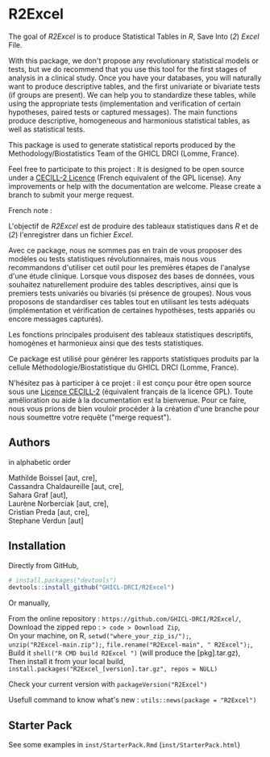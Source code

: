 # R2Excel

<!-- badges: start -->
<!-- badges: end -->

The goal of *R2Excel* is to produce Statistical Tables in *R*, Save Into (*2*) *Excel* File. 

With this package, we don't propose any revolutionary statistical models or tests, but we do recommend that you use this tool for the first stages of analysis in a clinical study. Once you have your databases, you will naturally want to produce descriptive tables, and the first univariate or bivariate tests (if groups are present). We can help you to standardize these tables, while using the appropriate tests (implementation and verification of certain hypotheses, paired tests or captured messages). The main functions produce descriptive, homogeneous and harmonious statistical tables, as well as statistical tests.  

This package is used to generate statistical reports produced by the Methodology/Biostatistics Team of the GHICL DRCI (Lomme, France).

Feel free to participate to this project : It is designed to be open source under a [CECILL-2 Licence](https://cecill.info/licences/Licence_CeCILL_V2.1-en.txt) (French equivalent of the GPL license).
Any improvements or help with the documentation are welcome. Please create a branch to submit your merge request. 

French note : 

L'objectif de *R2Excel* est de produire des tableaux statistiques dans *R* et de (*2*) l'enregistrer dans un fichier *Excel*. 

Avec ce package, nous ne sommes pas en train de vous proposer des modèles ou tests statistiques révolutionnaires, mais nous vous recommandons d'utiliser cet outil pour les premières étapes de l'analyse d'une étude clinique. Lorsque vous disposez des bases de données, vous souhaitez naturellement produire des tables descriptives, ainsi que ls premiers tests univariés ou bivariés (si présence de groupes). Nous vous proposons de standardiser ces tables tout en utilisant les tests adéquats (implémentation et vérification de certaines hypothèses, tests appariés ou encore messages capturés). 

Les fonctions principales produisent des tableaux statistiques descriptifs, homogènes et harmonieux ainsi que des tests statistiques.  

Ce package est utilisé pour générer les rapports statistiques produits par la cellule Méthodologie/Biostatistique du GHICL DRCI (Lomme, France).

N'hésitez pas à participer à ce projet : il est conçu pour être open source sous une [Licence CECILL-2](https://cecill.info/licences/Licence_CeCILL_V2.1-fr.txt) (équivalent français de la licence GPL). 
Toute amélioration ou aide à la documentation est la bienvenue. Pour ce faire, nous vous prions de bien vouloir procéder à la création d'une branche pour nous soumettre votre requête ("merge request"). 

## Authors

in alphabetic order 

  Mathilde Boissel [aut, cre],  
  Cassandra Chaldaureille [aut, cre],  
  Sahara Graf [aut],  
  Laurène Norberciak [aut, cre],  
  Cristian Preda [aut, cre],  
  Stephane Verdun [aut]  

## Installation

Directly from GitHub, 

```r
# install.packages("devtools")
devtools::install_github("GHICL-DRCI/R2Excel")
```

Or manually,  

From the online repository : `https://github.com/GHICL-DRCI/R2Excel/`,  
Download the zipped repo : `> code > Download Zip`,  
On your machine, on R, `setwd("where_your_zip_is/");`,  
`unzip("R2Excel-main.zip");`, `file.rename("R2Excel-main", " R2Excel");`,  
Build it `shell("R CMD build R2Excel ")` (will produce the [pkg].tar.gz),  
Then install it from your local build, `install.packages("R2Excel_[version].tar.gz", repos = NULL)`  

Check your current version with `packageVersion("R2Excel")`

Usefull command to know what's new : `utils::news(package = "R2Excel")`

## Starter Pack

See some examples in `inst/StarterPack.Rmd` (`inst/StarterPack.html`)
